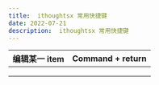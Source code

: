 ```yaml
---
title:  ithoughtsx 常用快捷键
date: 2022-07-21
description:  ithoughtsx 常用快捷键
---
```



| 编辑某一 item | Command + return |
| ------------- | ---------------- |
|               |                  |
|               |                  |
|               |                  |
